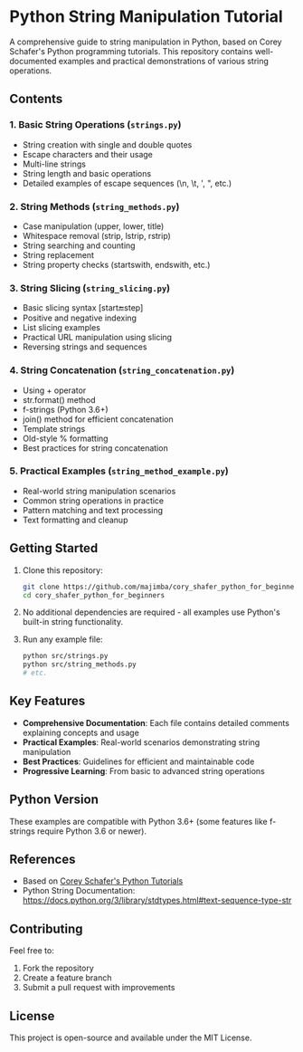 # Python String Manipulation Tutorial

A comprehensive guide to string manipulation in Python, based on Corey Schafer's Python programming tutorials. This repository contains well-documented examples and practical demonstrations of various string operations.

## Contents

### 1. Basic String Operations (`strings.py`)
- String creation with single and double quotes
- Escape characters and their usage
- Multi-line strings
- String length and basic operations
- Detailed examples of escape sequences (\n, \t, \', \", etc.)

### 2. String Methods (`string_methods.py`)
- Case manipulation (upper, lower, title)
- Whitespace removal (strip, lstrip, rstrip)
- String searching and counting
- String replacement
- String property checks (startswith, endswith, etc.)

### 3. String Slicing (`string_slicing.py`)
- Basic slicing syntax [start:end:step]
- Positive and negative indexing
- List slicing examples
- Practical URL manipulation using slicing
- Reversing strings and sequences

### 4. String Concatenation (`string_concatenation.py`)
- Using + operator
- str.format() method
- f-strings (Python 3.6+)
- join() method for efficient concatenation
- Template strings
- Old-style % formatting
- Best practices for string concatenation

### 5. Practical Examples (`string_method_example.py`)
- Real-world string manipulation scenarios
- Common string operations in practice
- Pattern matching and text processing
- Text formatting and cleanup

## Getting Started

1. Clone this repository:
   ```bash
   git clone https://github.com/majimba/cory_shafer_python_for_beginners.git
   cd cory_shafer_python_for_beginners
   ```

2. No additional dependencies are required - all examples use Python's built-in string functionality.

3. Run any example file:
   ```bash
   python src/strings.py
   python src/string_methods.py
   # etc.
   ```

## Key Features

- **Comprehensive Documentation**: Each file contains detailed comments explaining concepts and usage
- **Practical Examples**: Real-world scenarios demonstrating string manipulation
- **Best Practices**: Guidelines for efficient and maintainable code
- **Progressive Learning**: From basic to advanced string operations

## Python Version

These examples are compatible with Python 3.6+ (some features like f-strings require Python 3.6 or newer).

## References

- Based on [Corey Schafer's Python Tutorials](https://www.youtube.com/c/CoreySchafer)
- Python String Documentation: https://docs.python.org/3/library/stdtypes.html#text-sequence-type-str

## Contributing

Feel free to:
1. Fork the repository
2. Create a feature branch
3. Submit a pull request with improvements

## License

This project is open-source and available under the MIT License.
